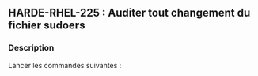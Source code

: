 ## HARDE-RHEL-225 : Auditer tout changement du fichier sudoers

### Description

Lancer les commandes suivantes :

